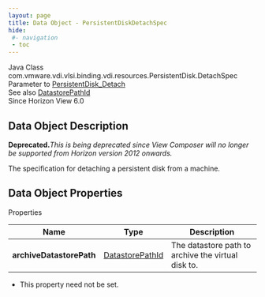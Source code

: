 ```yaml
---
layout: page
title: Data Object - PersistentDiskDetachSpec
hide:
 #- navigation
 - toc
---
```






Java Class
    com.vmware.vdi.vlsi.binding.vdi.resources.PersistentDisk.DetachSpec  
Parameter to
     [PersistentDisk_Detach](vdi.resources.PersistentDisk.md#detach)  
See also
     [DatastorePathId](vdi.entity.DatastorePathId.md)  
Since 
    Horizon View 6.0

## Data Object Description 

**Deprecated.**_This is being deprecated since View Composer will no longer be supported from Horizon version 2012 onwards._

The specification for detaching a persistent disk from a machine. 

## Data Object Properties

Properties

Name |  Type |  Description   
---|---|---  
**archiveDatastorePath**| [DatastorePathId](vdi.entity.DatastorePathId.md)|  The datastore path to archive the virtual disk to.   


 * This property need not be set.

  
  

  


